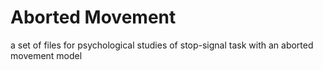 # Aborted Movement
a set of files for psychological studies of stop-signal task with an aborted movement model
